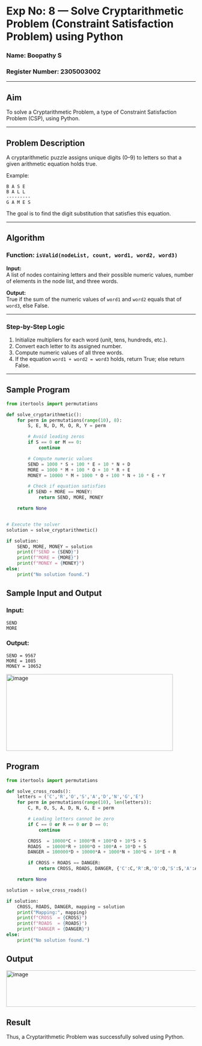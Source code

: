 # Exp No: 8 — Solve Cryptarithmetic Problem (Constraint Satisfaction Problem) using Python  

### Name:  Boopathy S
### Register Number:  2305003002

---

## Aim  
To solve a Cryptarithmetic Problem, a type of Constraint Satisfaction Problem (CSP), using Python.  

---

## Problem Description  

A cryptarithmetic puzzle assigns unique digits (0–9) to letters so that a given arithmetic equation holds true.  

Example:  

```
B A S E
B A L L
---------
G A M E S
```

The goal is to find the digit substitution that satisfies this equation.  

---

## Algorithm  

### Function: `isValid(nodeList, count, word1, word2, word3)`

**Input:**  
A list of nodes containing letters and their possible numeric values, number of elements in the node list, and three words.  

**Output:**  
True if the sum of the numeric values of `word1` and `word2` equals that of `word3`, else False.  

---

### Step-by-Step Logic
1. Initialize multipliers for each word (unit, tens, hundreds, etc.).
2. Convert each letter to its assigned number.
3. Compute numeric values of all three words.
4. If the equation `word1 + word2 = word3` holds, return True; else return False.  

---

## Sample Program

```python
from itertools import permutations

def solve_cryptarithmetic():
    for perm in permutations(range(10), 8):
        S, E, N, D, M, O, R, Y = perm

        # Avoid leading zeros
        if S == 0 or M == 0:
            continue

        # Compute numeric values
        SEND = 1000 * S + 100 * E + 10 * N + D
        MORE = 1000 * M + 100 * O + 10 * R + E
        MONEY = 10000 * M + 1000 * O + 100 * N + 10 * E + Y

        # Check if equation satisfies
        if SEND + MORE == MONEY:
            return SEND, MORE, MONEY

    return None


# Execute the solver
solution = solve_cryptarithmetic()

if solution:
    SEND, MORE, MONEY = solution
    print(f"SEND = {SEND}")
    print(f"MORE = {MORE}")
    print(f"MONEY = {MONEY}")
else:
    print("No solution found.")
```

## Sample Input and Output

### Input:
```
SEND
MORE
```

### Output:

```
SEND = 9567  
MORE = 1085  
MONEY = 10652
```

<img width="443" height="204" alt="image" src="https://github.com/user-attachments/assets/44872348-0c22-45bb-a718-7c318b976c98" />

## Program

```python
from itertools import permutations

def solve_cross_roads():
    letters = ('C','R','O','S','A','D','N','G','E')
    for perm in permutations(range(10), len(letters)):
        C, R, O, S, A, D, N, G, E = perm

        # Leading letters cannot be zero
        if C == 0 or R == 0 or D == 0:
            continue

        CROSS  = 10000*C + 1000*R + 100*O + 10*S + S
        ROADS  = 10000*R + 1000*O + 100*A + 10*D + S
        DANGER = 100000*D + 10000*A + 1000*N + 100*G + 10*E + R

        if CROSS + ROADS == DANGER:
            return CROSS, ROADS, DANGER, {'C':C,'R':R,'O':O,'S':S,'A':A,'D':D,'N':N,'G':G,'E':E}

    return None

solution = solve_cross_roads()

if solution:
    CROSS, ROADS, DANGER, mapping = solution
    print("Mapping:", mapping)
    print(f"CROSS  = {CROSS}")
    print(f"ROADS  = {ROADS}")
    print(f"DANGER = {DANGER}")
else:
    print("No solution found.")

```

## Output

<img width="840" height="97" alt="image" src="https://github.com/user-attachments/assets/71869433-2b7a-4474-91b7-457b032dc8f9" />

## Result

Thus, a Cryptarithmetic Problem was successfully solved using Python.
